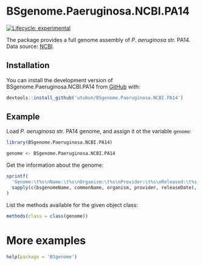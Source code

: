
# BSgenome.Paeruginosa.NCBI.PA14

<!-- badges: start -->
[![Lifecycle: experimental](https://img.shields.io/badge/lifecycle-experimental-orange.svg)](https://lifecycle.r-lib.org/articles/stages.html#experimental)
<!-- badges: end -->

The package provides a full genome assembly of *P. aeruginosa* str. PA14. Data source: [NCBI](https://ftp.ncbi.nlm.nih.gov/genomes/all/GCF/000/014/625/GCF_000014625.1_ASM1462v1/).

## Installation

You can install the development version of BSgenome.Paeruginosa.NCBI.PA14 from [GitHub](github.com) with:

``` r
devtools::install_github('utubun/BSgenome.Paeruginosa.NCBI.PA14')
```

## Example

Load *P. aeruginosa* str. PA14 genome, and assign it ot the variable `genome`:

``` r
library(BSgenome.Paeruginosa.NCBI.PA14)

genome <- BSgenome.Paeruginosa.NCBI.PA14
```

Get the information about the genome:

``` r
sprintf(
  'Genome:\t%s\nName:\t%s\nOrganism:\t%s\nProvider:\t%s\nReleased:\t%s',
  sapply(c(bsgenomeName, commonName, organism, provider, releaseDate), \(f) {f(genome)})
)
```

List the methods available for the given object class:

```r
methods(class = class(genome))
```

# More examples

``` r
help(package = 'BSgenome')
```
